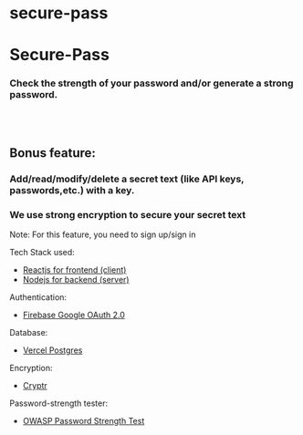 # secure-pass

<h1>Secure-Pass</h1>
<h3>
    Check the strength of your password and/or generate a strong password.
</h3>
<br></br>
<h2>Bonus feature: </h2>
<h3>
    Add/read/modify/delete a secret text (like API keys, passwords,etc.)
    with a key.
</h3>
<h3>We use strong encryption to secure your secret text</h3>
<p>Note: For this feature, you need to sign up/sign in</p>

Tech Stack used:
- [Reactjs for frontend (client)](https://react.dev/reference/react)
- [Nodejs for backend (server)](https://nodejs.org/docs/latest/api/)

Authentication:
- [Firebase Google OAuth 2.0](https://firebase.google.com/docs/auth/web/google-signin)

Database:
- [Vercel Postgres](https://vercel.com/docs/storage/vercel-postgres)

Encryption:
- [Cryptr](https://github.com/MauriceButler/cryptr)

Password-strength tester:
- [OWASP Password Strength Test](https://github.com/nowsecure/owasp-password-strength-test)
